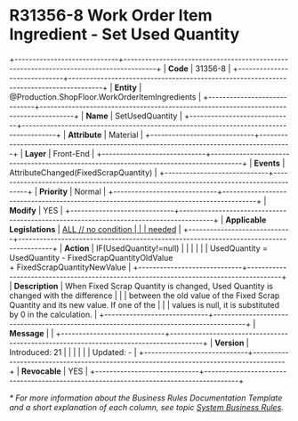 ﻿---
erp.type: front-end-business-rule
erp.entity: Production.ShopFloor.WorkOrderItemIngredients
---

# R31356-8 Work Order Item Ingredient - Set Used Quantity
+-----------------------------+---------------------------------------------------------------------------------------+
| **Code**                    | 31356-8                                                                               |
+-----------------------------+---------------------------------------------------------------------------------------+
| **Entity**                  | @Production.ShopFloor.WorkOrderItemIngredients                                                               |
+-----------------------------+---------------------------------------------------------------------------------------+
| **Name**                    | SetUsedQuantity                                                                       |
+-----------------------------+---------------------------------------------------------------------------------------+
| **Attribute**               | Material                                                                              |
+-----------------------------+---------------------------------------------------------------------------------------+
| **Layer**                   | Front-End                                                                             |
+-----------------------------+---------------------------------------------------------------------------------------+
| **Events**                  | AttributeChanged(FixedScrapQuantity)                                                  |
+-----------------------------+---------------------------------------------------------------------------------------+
| **Priority**                | Normal                                                                                |
+-----------------------------+---------------------------------------------------------------------------------------+
| **Modify**                  | YES                                                                                   |
+-----------------------------+---------------------------------------------------------------------------------------+
| **Applicable Legislations** | [ALL // no condition                                                                  |
|                             | needed](https://confluence.erp.net/display/techdoc/Country+Specific+Functionality)    |
+-----------------------------+---------------------------------------------------------------------------------------+
| **Action**                  | IF(UsedQuantity!=null)                                                                |
|                             |                                                                                       |
|                             | UsedQuantity = UsedQuantity - FixedScrapQuantityOldValue + FixedScrapQuantityNewValue |
+-----------------------------+---------------------------------------------------------------------------------------+
| **Description**             | When Fixed Scrap Quantity is changed, Used Quantity is changed with the difference    |
|                             | between the old value of the Fixed Scrap Quantity and its new value. If one of the    |
|                             | values is null, it is substituted by 0 in the calculation.                            |
+-----------------------------+---------------------------------------------------------------------------------------+
| **Message**                 |                                                                                       |
+-----------------------------+---------------------------------------------------------------------------------------+
| **Version**                 | Introduced: 21                                                                        |
|                             |                                                                                       |
|                             | Updated: -                                                                            |
+-----------------------------+---------------------------------------------------------------------------------------+
| **Revocable**               | YES                                                                                   |
+-----------------------------+---------------------------------------------------------------------------------------+

*\* For more information about the Business Rules Documentation Template and a short explanation of each column, see
topic [System Business Rules](../templates/template-description-system-business-rules.md).*

  

  
